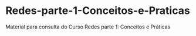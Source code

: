 # Redes-parte-1-Conceitos-e-Praticas
Material para consulta do Curso Redes parte 1: Conceitos e Práticas
